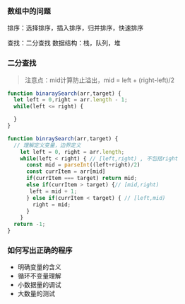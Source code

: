 ### 数组中的问题

排序：选择排序，插入排序，归并排序，快速排序

查找：二分查找
数据结构：栈，队列，堆


### 二分查找
> 注意点：mid计算防止溢出，mid = left + (right-left)/2
```js
function binaraySearch(arr,target) {
  let left = 0,right = arr.length - 1;
  while(left <= right) {

  }
}
```
```js
function binraySearch(arr,target) {
  // 理解定义变量，边界定义
  	let left = 0, right = arr.length;
  	while(left < right) { // [left,right) , 不包括right
      const mid = parseInt((left+right)/2)
      const currItem = arr[mid]
      if(currItem === target) return mid;
      else if(currItem > target) {// [mid,right)
       left = mid + 1;
      } else if(currItem < target) { // [left,mid)
        right = mid;
      }
    }
  return -1;
}
```

### 如何写出正确的程序
- 明确变量的含义
- 循环不变量理解
- 小数据量的调试
- 大数量的测试